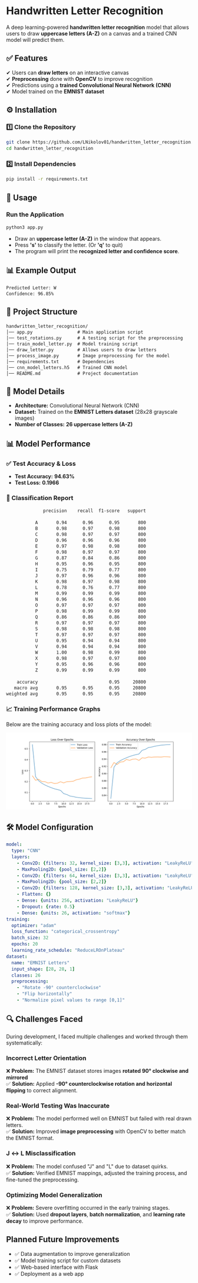 # **Handwritten Letter Recognition**
A deep learning-powered **handwritten letter recognition** model that allows users to draw **uppercase letters (A-Z)** on a canvas and a trained CNN model will predict them.

## **✅ Features**
✔ Users can **draw letters** on an interactive canvas  
✔ **Preprocessing** done with **OpenCV** to improve recognition  
✔ Predictions using a **trained Convolutional Neural Network (CNN)**  
✔ Model trained on the **EMNIST dataset**  

## **⚙️ Installation**

### **1️⃣ Clone the Repository**
```bash
git clone https://github.com/LNikolov01/handwritten_letter_recognition.git
cd handwritten_letter_recognition
```

### **2️⃣ Install Dependencies**
```bash
pip install -r requirements.txt
```

## **🚀 Usage**

### **Run the Application**
```bash
python3 app.py
```
- Draw an **uppercase letter (A-Z)** in the window that appears.  
- Press **'s'** to classify the letter. (Or **'q'** to quit)  
- The program will print the **recognized letter and confidence score**.

## **📊 Example Output**
```
Predicted Letter: W
Confidence: 96.85%
```

## **📂 Project Structure**
```
handwritten_letter_recognition/
│── app.py                 # Main application script
│── test_rotations.py      # A testing script for the preprocessing
│── train_model_letter.py  # Model training script
│── draw_letter.py         # Allows users to draw letters
│── process_image.py       # Image preprocessing for the model
│── requirements.txt       # Dependencies
│── cnn_model_letters.h5   # Trained CNN model
│── README.md              # Project documentation
```

## **🧠 Model Details**
- **Architecture:** Convolutional Neural Network (CNN)  
- **Dataset:** Trained on the **EMNIST Letters dataset** (28x28 grayscale images)  
- **Number of Classes:** **26 uppercase letters (A-Z)**  

## **📊 Model Performance**

### **✅ Test Accuracy & Loss**
- **Test Accuracy:** **94.63%**  
- **Test Loss:** **0.1966**  

### **📜 Classification Report**
```
              precision    recall  f1-score   support

           A       0.94      0.96      0.95       800
           B       0.98      0.97      0.98       800
           C       0.98      0.97      0.97       800
           D       0.96      0.96      0.96       800
           E       0.97      0.98      0.98       800
           F       0.98      0.97      0.97       800
           G       0.87      0.84      0.86       800
           H       0.95      0.96      0.95       800
           I       0.75      0.79      0.77       800
           J       0.97      0.96      0.96       800
           K       0.98      0.97      0.98       800
           L       0.78      0.76      0.77       800
           M       0.99      0.99      0.99       800
           N       0.96      0.96      0.96       800
           O       0.97      0.97      0.97       800
           P       0.98      0.99      0.99       800
           Q       0.86      0.86      0.86       800
           R       0.97      0.97      0.97       800
           S       0.98      0.98      0.98       800
           T       0.97      0.97      0.97       800
           U       0.95      0.94      0.94       800
           V       0.94      0.94      0.94       800
           W       1.00      0.98      0.99       800
           X       0.98      0.97      0.97       800
           Y       0.95      0.96      0.96       800
           Z       0.99      0.99      0.99       800

    accuracy                           0.95     20800
   macro avg       0.95      0.95      0.95     20800
weighted avg       0.95      0.95      0.95     20800
```

### **📈 Training Performance Graphs**
Below are the training accuracy and loss plots of the model:

![Loss and Accuracy Plots](models/loss_accuracy_graph.png)

## **🛠 Model Configuration**
```yaml
model:
  type: "CNN"
  layers:
    - Conv2D: {filters: 32, kernel_size: [3,3], activation: "LeakyReLU", input_shape: [28, 28, 1], kernel_regularizer: "l2(0.001)"}
    - MaxPooling2D: {pool_size: [2,2]}
    - Conv2D: {filters: 64, kernel_size: [3,3], activation: "LeakyReLU"}
    - MaxPooling2D: {pool_size: [2,2]}
    - Conv2D: {filters: 128, kernel_size: [3,3], activation: "LeakyReLU"}
    - Flatten: {}
    - Dense: {units: 256, activation: "LeakyReLU"}
    - Dropout: {rate: 0.5}
    - Dense: {units: 26, activation: "softmax"}
training:
  optimizer: "adam"
  loss_function: "categorical_crossentropy"
  batch_size: 32
  epochs: 20
  learning_rate_schedule: "ReduceLROnPlateau"
dataset:
  name: "EMNIST Letters"
  input_shape: [28, 28, 1]
  classes: 26
  preprocessing:
    - "Rotate -90° counterclockwise"
    - "Flip horizontally"
    - "Normalize pixel values to range [0,1]"
```

## **🔍 Challenges Faced**
During development, I faced multiple challenges and worked through them systematically:

### **Incorrect Letter Orientation**
❌ **Problem:** The EMNIST dataset stores images **rotated 90° clockwise and mirrored**  
✅ **Solution:** Applied **-90° counterclockwise rotation and horizontal flipping** to correct alignment.  

### **Real-World Testing Was Inaccurate**
❌ **Problem:** The model performed well on EMNIST but failed with real drawn letters.  
✅ **Solution:** Improved **image preprocessing** with OpenCV to better match the EMNIST format.  

### **J ↔ L Misclassification**
❌ **Problem:** The model confused "J" and "L" due to dataset quirks.  
✅ **Solution:** Verified EMNIST mappings, adjusted the training process, and fine-tuned the preprocessing.  

### **Optimizing Model Generalization**
❌ **Problem:** Severe overfitting occurred in the early training stages.  
✅ **Solution:** Used **dropout layers**, **batch normalization**, and **learning rate decay** to improve performance.  

## **Planned Future Improvements**
- ✅ Data augmentation to improve generalization
- ✅ Model training script for custom datasets
- ✅ Web-based interface with Flask
- ✅ Deployment as a web app